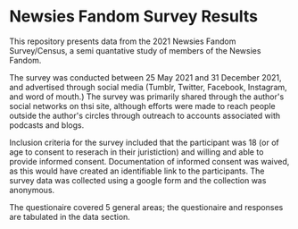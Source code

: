 # Newsies Fandom Survey Results

This repository presents data from the 2021 Newsies Fandom Survey/Census, a semi quantative study of members of the Newsies Fandom.

The survey was conducted between 25 May 2021 and 31 December 2021, and advertised through social media (Tumblr, Twitter, Facebook, Instagram, and word of mouth.) The survey was primarily shared through the author's social networks on thsi site, although efforts were made to reach people outside the author's circles through outreach to accounts associated with podcasts and blogs. 

Inclusion criteria for the survey included that the participant was 18 (or of age to consent to reserach in their juristiction) and willing and able to provide informed consent. Documentation of informed consent was waived, as this would have created an identifiable link to the participants. The survey data was collected using a google form and the collection was anonymous.

The questionaire covered 5 general areas; the questionaire and responses are tabulated in the data section.
